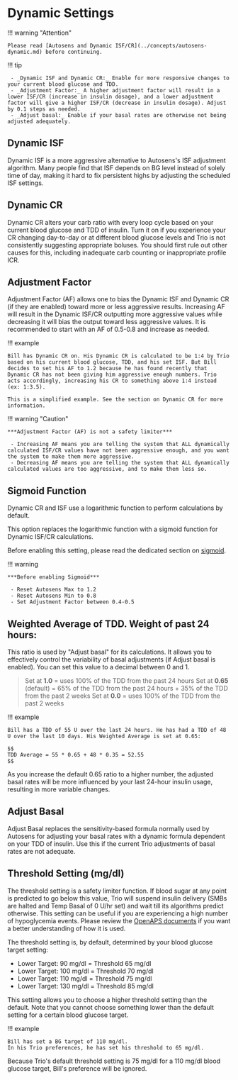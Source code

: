 # Dynamic Settings

!!! warning "Attention"
    
    Please read [Autosens and Dynamic ISF/CR](../concepts/autosens-dynamic.md) before continuing.

!!! tip
    
	 - _Dynamic ISF and Dynamic CR:_ Enable for more responsive changes to your current blood glucose and TDD. 
	 - _Adjustment Factor:_ A higher adjustment factor will result in a lower ISF/CR (increase in insulin dosage), and a lower adjustment factor will give a higher ISF/CR (decrease in insulin dosage). Adjust by 0.1 steps as needed.
	 - _Adjust basal:_ Enable if your basal rates are otherwise not being adjusted adequately.

## Dynamic ISF

Dynamic ISF is a more aggressive alternative to Autosens's ISF adjustment algorithm. Many people find that ISF depends on BG level instead of solely time of day, making it hard to fix persistent highs by adjusting the scheduled ISF settings.

## Dynamic CR

Dynamic CR alters your carb ratio with every loop cycle based on your current blood glucose and TDD of insulin. Turn it on if you experience your CR changing day-to-day or at different blood glucose levels and Trio is not consistently suggesting appropriate boluses. You should first rule out other causes for this, including inadequate carb counting or inappropriate profile ICR.

## Adjustment Factor

Adjustment Factor (AF) allows one to bias the Dynamic ISF and Dynamic CR (if they are enabled) toward more or less aggressive results. Increasing AF will result in the Dynamic ISF/CR outputting more aggressive values while decreasing it will bias the output toward less aggressive values. It is recommended to start with an AF of 0.5-0.8 and increase as needed.

!!! example
    
    Bill has Dynamic CR on. His Dynamic CR is calculated to be 1:4 by Trio based on his current blood glucose, TDD, and his set ISF. But Bill decides to set his AF to 1.2 because he has found recently that Dynamic CR has not been giving him aggressive enough numbers. Trio acts accordingly, increasing his CR to something above 1:4 instead (ex: 1:3.5).
    
    This is a simplified example. See the section on Dynamic CR for more information.

!!! warning "Caution"
    
    ***Adjustment Factor (AF) is not a safety limiter***
    
     - Increasing AF means you are telling the system that ALL dynamically calculated ISF/CR values have not been aggressive enough, and you want the system to make them more aggressive.
     - Decreasing AF means you are telling the system that ALL dynamically calculated values are too aggressive, and to make them less so.

## Sigmoid Function
Dynamic CR and ISF use a logarithmic function to perform calculations by default.

This option replaces the logarithmic function with a sigmoid function for Dynamic ISF/CR calculations.

Before enabling this setting, please read the dedicated section on [sigmoid](../concepts/sigmoid.md). 

!!! warning
    
    ***Before enabling Sigmoid***
    
     - Reset Autosens Max to 1.2
     - Reset Autosens Min to 0.8
     - Set Adjustment Factor between 0.4-0.5

## Weighted Average of TDD. Weight of past 24 hours:

This ratio is used by "Adjust basal" for its calculations. It allows you to effectively control the variability of basal adjustments (if Adjust basal is enabled). You can set this value to a decimal between 0 and 1. 

>Set at **1.0** = uses 100% of the TDD from the past 24 hours
>Set at **0.65** (default) = 65% of the TDD from the past 24 hours + 35% of the TDD from the past 2 weeks
>Set at **0.0** = uses 100% of the TDD from the past 2 weeks

!!! example
    
    Bill has a TDD of 55 U over the last 24 hours. He has had a TDD of 48 U over the last 10 days. His Weighted Average is set at 0.65:
    
    $$
    TDD Average = 55 * 0.65 + 48 * 0.35 = 52.55
    $$

As you increase the default 0.65 ratio to a higher number, the adjusted basal rates will be more influenced by your last 24-hour insulin usage, resulting in more variable changes.

## Adjust Basal

Adjust Basal replaces the sensitivity-based formula normally used by Autosens for adjusting your basal rates with a dynamic formula dependent on your TDD of insulin. Use this if the current Trio adjustments of basal rates are not adequate.

## Threshold Setting (mg/dl)
The threshold setting is a safety limiter function. If blood sugar at any point is predicted to go below this value, Trio will suspend insulin delivery (SMBs are halted and Temp Basal of 0 U/hr set) and wait till its algorithms predict otherwise. This setting can be useful if you are experiencing a high number of hypoglycemia events. Please review the [OpenAPS documents](https://openaps.readthedocs.io/en/latest/docs/While%20You%20Wait%20For%20Gear/Understand-determine-basal.html?highlight=Safety%20Threshold) if you want a better understanding of how it is used.</a> 

The threshold setting is, by default, determined by your blood glucose target setting:
- Lower Target: 90 mg/dl = Threshold 65 mg/dl 
- Lower Target: 100 mg/dl = Threshold 70 mg/dl 
- Lower Target: 110 mg/dl = Threshold 75 mg/dl 
- Lower Target: 130 mg/dl = Threshold 85 mg/dl 


This setting allows you to choose a higher threshold setting than the default. Note that you cannot choose something lower than the default setting for a certain blood glucose target.

!!! example
    
    Bill has set a BG target of 110 mg/dl.  
    In his Trio preferences, he has set his threshold to 65 mg/dl.

Because Trio's default threshold setting is 75 mg/dl for a 110 mg/dl blood glucose target, Bill's preference will be ignored.
